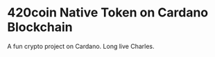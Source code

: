 # 420coin Native Token on Cardano Blockchain
A fun crypto project on Cardano. 
Long live Charles. 


